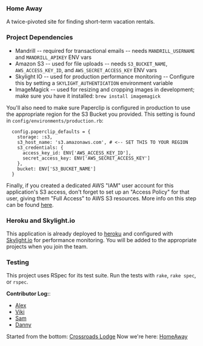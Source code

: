 ### Home Away

A twice-pivoted site for finding short-term vacation rentals.

### Project Dependencies

* Mandrill -- required for transactional emails -- needs `MANDRILL_USERNAME` and `MANDRILL_APIKEY` ENV vars
* Amazon S3 -- used for file uploads -- needs `S3_BUCKET_NAME`, `AWS_ACCESS_KEY_ID`, and `AWS_SECRET_ACCESS_KEY` ENV vars
* Skylight IO -- used for production performance monitoring -- Configure this by setting a `SKYLIGHT_AUTHENTICATION` environment variable
* ImageMagick -- used for resizing and cropping images in development; make sure you have it installed: `brew install imagemagick`

You'll also need to make sure Paperclip is configured in production to use
the appropriate region for the S3 Bucket you provided. This setting is found
in `config/environments/production.rb`:

```
  config.paperclip_defaults = {
    storage: :s3,
    s3_host_name: 's3.amazonaws.com', # <-- SET THIS TO YOUR REGION
    s3_credentials: {
      access_key_id: ENV['AWS_ACCESS_KEY_ID'],
      secret_access_key: ENV['AWS_SECRET_ACCESS_KEY']
    },
    bucket: ENV['S3_BUCKET_NAME']
  }
```

Finally, if you created a dedicated AWS "IAM" user account for this application's
S3 access, don't forget to set up an "Access Policy" for that user, giving them
"Full Access" to AWS S3 resources. More info on this step can be found [here](http://rexstjohn.com/how-to-solve-access-denied-with-heroku-paperclip-s3-ror/).

### Heroku and Skylight.io

This application is already deployed to [heroku](https://home-away.herokuapp.com/) and configured with [Skylight.io](https://www.skylight.io/app/applications/sCCS6fz7N9o-/1432128600/6h/endpoints) for performance monitoring.
You will be added to the appropriate projects when you join the team.

### Testing

This project uses RSpec for its test suite. Run the tests with `rake`, `rake spec`, or `rspec`.

**Contributor Log:**:
* [Alex](https://github.com/dalexj)
* [Viki](https://github.com/VikiAnn)
* [Sam](https://github.com/skuhlmann)
* [Danny](https://github.com/dglunz)

Started from the bottom: [Crossroads Lodge](https://crossroads-lodge.herokuapp.com/)
Now we're here: [HomeAway](http://home-away.herokuapp.com/)